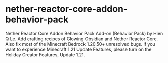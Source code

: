 # nether-reactor-core-addon-behavior-pack
Nether Reactor Core Addon Behavior Pack
Add-on (Behavior Pack) by Hien Q Le.
Add crafting recipes of Glowing Obsidian and Nether Reactor Core.
Also fix most of the Minecraft Bedrock 1.20.50+ unresolved bugs.
If you want to experience Minecraft 1.21 Update Features, please turn on the Holiday Creator Features, Update 1.21.
